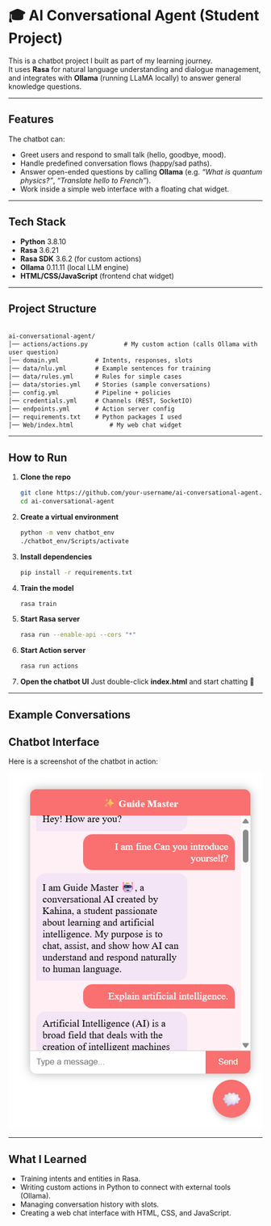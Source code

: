 # 🎓 AI Conversational Agent (Student Project)

This is a chatbot project I built as part of my learning journey.  
It uses **Rasa** for natural language understanding and dialogue management, and integrates with **Ollama** (running LLaMA locally) to answer general knowledge questions.

---

##  Features

The chatbot can:
- Greet users and respond to small talk (hello, goodbye, mood).
- Handle predefined conversation flows (happy/sad paths).
- Answer open-ended questions by calling **Ollama** (e.g. *“What is quantum physics?”*, *“Translate hello to French”*).
- Work inside a simple web interface with a floating chat widget.

---

##  Tech Stack

- **Python** 3.8.10  
- **Rasa** 3.6.21
- **Rasa SDK** 3.6.2 (for custom actions)  
- **Ollama** 0.11.11 (local LLM engine)  
- **HTML/CSS/JavaScript** (frontend chat widget)  

---

##  Project Structure

```

ai-conversational-agent/
│── actions/actions.py          # My custom action (calls Ollama with user question)
│── domain.yml          # Intents, responses, slots
│── data/nlu.yml        # Example sentences for training
│── data/rules.yml      # Rules for simple cases
│── data/stories.yml    # Stories (sample conversations)
│── config.yml          # Pipeline + policies
│── credentials.yml     # Channels (REST, SocketIO)
│── endpoints.yml       # Action server config
│── requirements.txt    # Python packages I used
│── Web/index.html          # My web chat widget

````

---

##  How to Run

1. **Clone the repo**

   ```bash
   git clone https://github.com/your-username/ai-conversational-agent.git
   cd ai-conversational-agent
   ```

2. **Create a virtual environment**

   ```bash
   python -m venv chatbot_env
   ./chatbot_env/Scripts/activate   

   ```

3. **Install dependencies**

   ```bash
   pip install -r requirements.txt
   ```

4. **Train the model**

   ```bash
   rasa train
   ```

5. **Start Rasa server**

   ```bash
   rasa run --enable-api --cors "*"
   ```

6. **Start Action server**

   ```bash
   rasa run actions
   ```

7. **Open the chatbot UI**
   Just double-click **index.html** and start chatting 🎉

---

##  Example Conversations

## Chatbot Interface

Here is a screenshot of the chatbot in action:

![Chatbot Screenshot](Images/Screenshot1.png)


---

##  What I Learned

* Training intents and entities in Rasa.
* Writing custom actions in Python to connect with external tools (Ollama).
* Managing conversation history with slots.
* Creating a web chat interface with HTML, CSS, and JavaScript.




